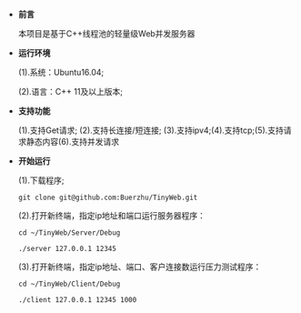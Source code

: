* **前言**
	
	本项目是基于C++线程池的轻量级Web并发服务器

* **运行环境**

	(1).系统：Ubuntu16.04;
	
	(2).语言：C++ 11及以上版本;

* **支持功能**
	
	(1).支持Get请求;
	(2).支持长连接/短连接;
	(3).支持ipv4;(4).支持tcp;(5).支持请求静态内容(6).支持并发请求
	
* **开始运行**

	(1).下载程序;

	`git clone git@github.com:Buerzhu/TinyWeb.git`
	
	(2).打开新终端，指定ip地址和端口运行服务器程序：

	`cd ~/TinyWeb/Server/Debug`

	`./server 127.0.0.1 12345`
	
	(3).打开新终端，指定ip地址、端口、客户连接数运行压力测试程序：
	
	`cd ~/TinyWeb/Client/Debug`
	
	`./client 127.0.0.1 12345 1000`
